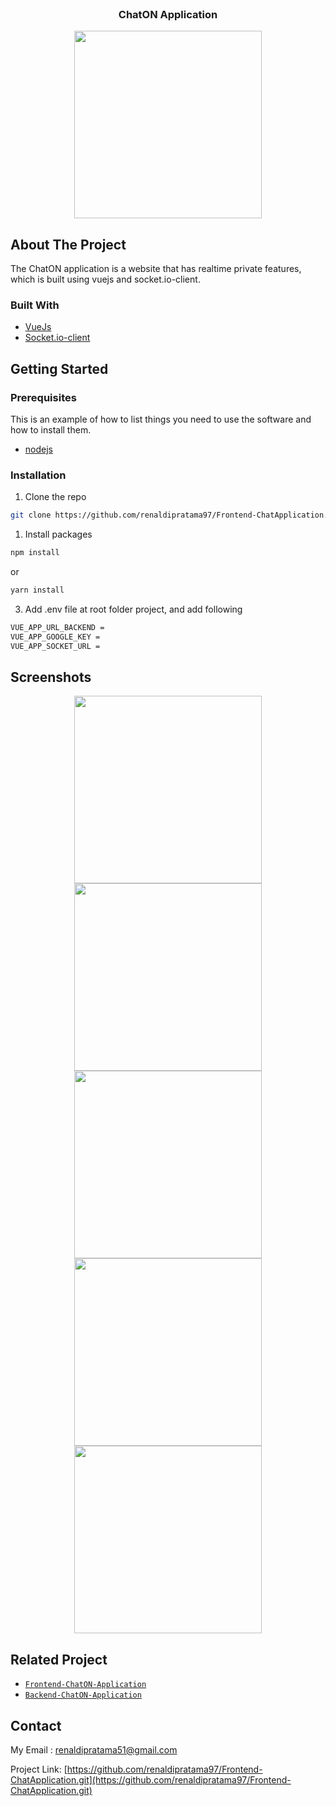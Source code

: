 <!--
*** Thanks for checking out this README Template. If you have a suggestion that would
*** make this better, please fork the repo and create a pull request or simply open
*** an issue with the tag "enhancement".
*** Thanks again! Now go create something AMAZING! :D
-->


<br />
<p align="center">

  <h3 align="center">ChatON Application</h3>
  <p align="center">
    <img src="https://user-images.githubusercontent.com/72293996/109068879-08323180-7723-11eb-83ea-fdc541430cb3.png" width="300">
  </p>
</p>

<!-- ABOUT THE PROJECT -->
## About The Project


The ChatON application is a website that has realtime private features, which is built using vuejs and socket.io-client.

### Built With

* [VueJs](https://vuejs.org/)
* [Socket.io-client](https://socket.io/)


<!-- GETTING STARTED -->
## Getting Started

### Prerequisites

This is an example of how to list things you need to use the software and how to install them.

* [nodejs](https://nodejs.org/en/download/)

### Installation

1. Clone the repo
```sh
git clone https://github.com/renaldipratama97/Frontend-ChatApplication.git
```
1. Install packages
```sh
npm install
```
or
```sh
yarn install
```
3. Add .env file at root folder project, and add following
```sh
VUE_APP_URL_BACKEND = 
VUE_APP_GOOGLE_KEY = 
VUE_APP_SOCKET_URL = 
```



<!-- ROADMAP -->
## Screenshots

<p align='center'>
  <span>
      <img src="https://user-images.githubusercontent.com/72293996/109070004-8e9b4300-7724-11eb-86bc-c858dee61cb8.png" width="300">
      <img src="https://user-images.githubusercontent.com/72293996/109070075-a1157c80-7724-11eb-8799-9fdca57ef438.png" width="300">
      <img src="https://user-images.githubusercontent.com/72293996/109070087-a672c700-7724-11eb-8ad9-bc50d04a7316.png" width="300">
      <img src="https://user-images.githubusercontent.com/72293996/109070106-aa9ee480-7724-11eb-8de2-4a1dd8817c86.png" width="300">
      <img src="https://user-images.githubusercontent.com/72293996/109070122-af639880-7724-11eb-9de6-bca4c0e1adef.png" width="300">     


## Related Project
* [`Frontend-ChatON-Application`](https://github.com/renaldipratama97/Frontend-ChatApplication.git)
* [`Backend-ChatON-Application`](https://github.com/renaldipratama97/Backend-ChatApplication.git)


<!-- CONTACT -->
## Contact

My Email : renaldipratama51@gmail.com

Project Link: [https://github.com/renaldipratama97/Frontend-ChatApplication.git](https://github.com/renaldipratama97/Frontend-ChatApplication.git)





